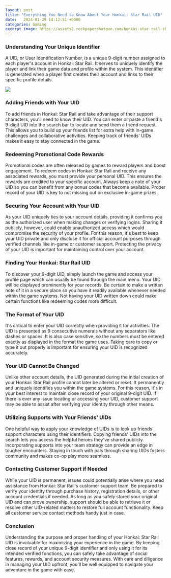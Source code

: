 ```yaml
---
layout: post
title: "Everything You Need to Know About Your Honkai: Star Rail UID"
date:   2024-01-29 14:12:51 +0000
categories: Gaming
excerpt_image: https://assets2.rockpapershotgun.com/honkai-star-rail-characters.jpg/BROK/resize/1920x1920&gt;/format/jpg/quality/80/honkai-star-rail-characters.jpg
---
```

### Understanding Your Unique Identifier 
A UID, or User Identification Number, is a unique 9-digit number assigned to each player's account in Honkai: Star Rail. It serves to uniquely identify the player and link their game data and profile within the system. This identifier is generated when a player first creates their account and links to their specific profile details.

![](https://assets2.rockpapershotgun.com/honkai-star-rail-characters.jpg/BROK/resize/1920x1920&gt;/format/jpg/quality/80/honkai-star-rail-characters.jpg)
### Adding Friends with Your UID
To add friends in Honkai: Star Rail and take advantage of their support characters, you'll need to know their UID. You can enter or paste a friend's 9-digit UID into the search bar to locate and send them a friend request. This allows you to build up your friends list for extra help with in-game challenges and collaborative activities. Keeping track of friends' UIDs makes it easy to stay connected in the game.
### Redeeming Promotional Code Rewards 
Promotional codes are often released by games to reward players and boost engagement. To redeem codes in Honkai: Star Rail and receive any associated rewards, you must provide your personal UID. This ensures the rewards are credited to your specific account. Always keep a note of your UID so you can benefit from any bonus codes that become available. Proper record of your UID is key to not missing out on exclusive in-game prizes.
### Securing Your Account with Your UID
As your UID uniquely ties to your account details, providing it confirms you as the authorized user when making changes or verifying logins. Sharing it publicly, however, could enable unauthorized access which would compromise the security of your profile. For this reason, it's best to keep your UID private and only disclose it for official account purposes through verified channels like in-game or customer support. Protecting the privacy of your UID is important for maintaining control over your account.
### Finding Your Honkai: Star Rail UID 
To discover your 9-digit UID, simply launch the game and access your profile page which can usually be found through the main menu. Your UID will be displayed prominently for your records. Be certain to make a written note of it in a secure place so you have it readily available whenever needed within the game systems. Not having your UID written down could make certain functions like redeeming codes more difficult.
### The Format of Your UID
It's critical to enter your UID correctly when providing it for activities. The UID is presented as 9 consecutive numerals without any separators like dashes or spaces. It is also case sensitive, so the numbers must be entered exactly as displayed in the format the game uses. Taking care to copy or type it out properly is important for ensuring your UID is recognized accurately.
### Your UID Cannot Be Changed
Unlike other account details, the UID generated during the initial creation of your Honkai: Star Rail profile cannot later be altered or reset. It permanently and uniquely identifies you within the game systems. For this reason, it's in your best interest to maintain close record of your original 9-digit UID. If there is ever any issue locating or accessing your UID, customer support may be able to assist after verifying your identity through other means.
### Utilizing Supports with Your Friends' UIDs 
One helpful way to apply your knowledge of UIDs is to look up friends' support characters using their identifiers. Copying friends' UIDs into the search lets you access the helpful heroes they've shared publicly. Incorporating supports into your team strategy can provide an edge in tougher encounters. Staying in touch with pals through sharing UIDs fosters community and makes co-op play more seamless.
### Contacting Customer Support if Needed
While your UID is permanent, issues could potentially arise where you need assistance from Honkai: Star Rail's customer support team. Be prepared to verify your identity through purchase history, registration details, or other account credentials if needed. As long as you safely stored your original UID and can prove ownership, support should be able to retrieve it or resolve other UID-related matters to restore full account functionality. Keep all customer service contact methods handy just in case.
### Conclusion 
Understanding the purpose and proper handling of your Honkai: Star Rail UID is invaluable for maximizing your experience in the game. By keeping close record of your unique 9-digit identifier and only using it for its intended verified functions, you can safely take advantage of social features, rewards, and account security measures. With care and diligence in managing your UID upfront, you'll be well equipped to navigate your adventure in the game with ease.